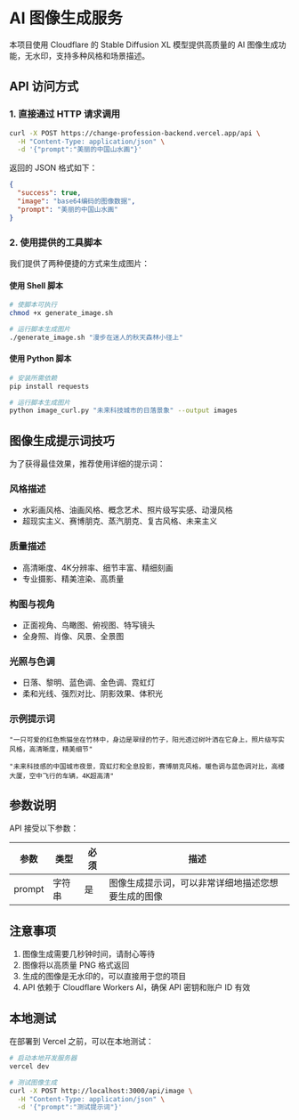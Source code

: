 # AI 图像生成服务

本项目使用 Cloudflare 的 Stable Diffusion XL 模型提供高质量的 AI 图像生成功能，无水印，支持多种风格和场景描述。

## API 访问方式

### 1. 直接通过 HTTP 请求调用

```bash
curl -X POST https://change-profession-backend.vercel.app/api \
  -H "Content-Type: application/json" \
  -d '{"prompt":"美丽的中国山水画"}'
```

返回的 JSON 格式如下：

```json
{
  "success": true,
  "image": "base64编码的图像数据",
  "prompt": "美丽的中国山水画"
}
```

### 2. 使用提供的工具脚本

我们提供了两种便捷的方式来生成图片：

#### 使用 Shell 脚本

```bash
# 使脚本可执行
chmod +x generate_image.sh

# 运行脚本生成图片
./generate_image.sh "漫步在迷人的秋天森林小径上"
```

#### 使用 Python 脚本

```bash
# 安装所需依赖
pip install requests

# 运行脚本生成图片
python image_curl.py "未来科技城市的日落景象" --output images
```

## 图像生成提示词技巧

为了获得最佳效果，推荐使用详细的提示词：

### 风格描述

- 水彩画风格、油画风格、概念艺术、照片级写实感、动漫风格
- 超现实主义、赛博朋克、蒸汽朋克、复古风格、未来主义

### 质量描述

- 高清晰度、4K分辨率、细节丰富、精细刻画
- 专业摄影、精美渲染、高质量

### 构图与视角

- 正面视角、鸟瞰图、俯视图、特写镜头
- 全身照、肖像、风景、全景图

### 光照与色调

- 日落、黎明、蓝色调、金色调、霓虹灯
- 柔和光线、强烈对比、阴影效果、体积光

### 示例提示词

```
"一只可爱的红色熊猫坐在竹林中，身边是翠绿的竹子，阳光透过树叶洒在它身上，照片级写实风格，高清晰度，精美细节"

"未来科技感的中国城市夜景，霓虹灯和全息投影，赛博朋克风格，暖色调与蓝色调对比，高楼大厦，空中飞行的车辆，4K超高清"
```

## 参数说明

API 接受以下参数：

| 参数 | 类型 | 必须 | 描述 |
|------|------|------|------|
| prompt | 字符串 | 是 | 图像生成提示词，可以非常详细地描述您想要生成的图像 |

## 注意事项

1. 图像生成需要几秒钟时间，请耐心等待
2. 图像将以高质量 PNG 格式返回
3. 生成的图像是无水印的，可以直接用于您的项目
4. API 依赖于 Cloudflare Workers AI，确保 API 密钥和账户 ID 有效

## 本地测试

在部署到 Vercel 之前，可以在本地测试：

```bash
# 启动本地开发服务器
vercel dev

# 测试图像生成
curl -X POST http://localhost:3000/api/image \
  -H "Content-Type: application/json" \
  -d '{"prompt":"测试提示词"}'
``` 
